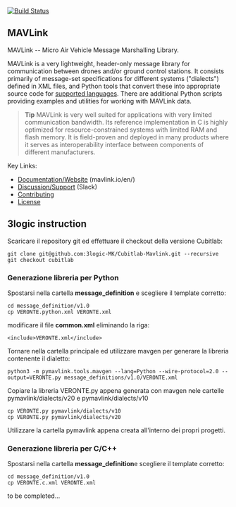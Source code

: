 [![Build Status](https://github.com/mavlink/mavlink/workflows/Test%20and%20deploy/badge.svg)](https://github.com/mavlink/mavlink/actions?query=branch%3Amaster)

## MAVLink ##

MAVLink -- Micro Air Vehicle Message Marshalling Library.

MAVLink is a very lightweight, header-only message library for communication between drones and/or ground control stations. It consists primarily of message-set specifications for different systems ("dialects") defined in XML files, and Python tools that convert these into appropriate source code for [supported languages](https://mavlink.io/en/#supported_languages). There are additional Python scripts providing examples and utilities for working with MAVLink data.

> **Tip** MAVLink is very well suited for applications with very limited communication bandwidth. Its reference implementation in C is highly optimized for resource-constrained systems with limited RAM and flash memory. It is field-proven and deployed in many products where it serves as interoperability interface between components of different manufacturers.

Key Links:
* [Documentation/Website](https://mavlink.io/en/) (mavlink.io/en/)
* [Discussion/Support](https://mavlink.io/en/#support) (Slack)
* [Contributing](https://mavlink.io/en/contributing/contributing.html)
* [License](https://mavlink.io/en/#license)


## 3logic instruction ##

Scaricare il repository git ed effettuare il checkout della versione Cubitlab:  
```
git clone git@github.com:3logic-MK/Cubitlab-Mavlink.git --recursive  
git checkout cubitlab
```
### Generazione libreria per Python ###

Spostarsi nella cartella **message_definition** e scegliere il template corretto:
```
cd message_definition/v1.0
cp VERONTE.python.xml VERONTE.xml
```
modificare il file **common.xml** eliminando la riga:
```
<include>VERONTE.xml</include>
```
Tornare nella cartella principale ed utilizzare mavgen per generare la libreria contenente il dialetto:
```
python3 -m pymavlink.tools.mavgen --lang=Python --wire-protocol=2.0 --output=VERONTE.py message_definitions/v1.0/VERONTE.xml
```
Copiare la libreria VERONTE.py appena generata con mavgen nele cartelle pymavlink/dialects/v20 e pymavlink/dialects/v10
```
cp VERONTE.py pymavlink/dialects/v10
cp VERONTE.py pymavlink/dialects/v20
```
Utilizzare la cartella pymavlink appena creata all'interno dei propri progetti.  
  
  
  

### Generazione libreria per C/C++ ###

Spostarsi nella cartella **message_definition**e  scegliere il template corretto:
```
cd message_definition/v1.0
cp VERONTE.c.xml VERONTE.xml
```

to be completed...
